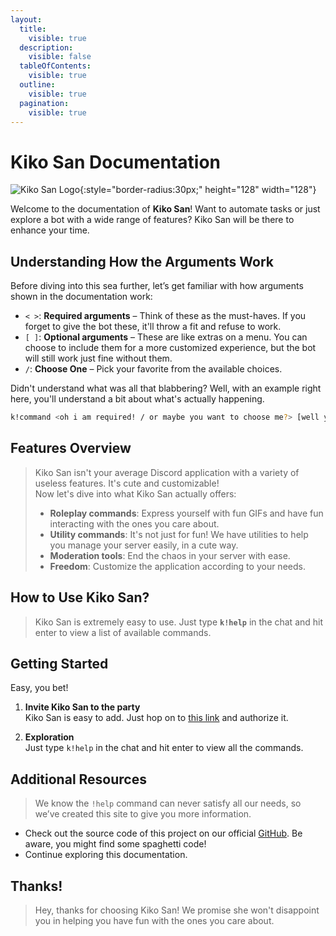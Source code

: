 ```yaml
---
layout:
  title:
    visible: true
  description:
    visible: false
  tableOfContents:
    visible: true
  outline:
    visible: true
  pagination:
    visible: true
---
```


# Kiko San Documentation

![Kiko San Logo](../../.gitbook/assets/KikoSan.png){:style="border-radius:30px;" height="128" width="128"}

Welcome to the documentation of **Kiko San**! Want to automate tasks or just explore a bot with a wide range of features? Kiko San will be there to enhance your time.

## Understanding How the Arguments Work

Before diving into this sea further, let’s get familiar with how arguments shown in the documentation work:

- `< >`: **Required arguments** – Think of these as the must-haves. If you forget to give the bot these, it'll throw a fit and refuse to work.
- `[ ]`: **Optional arguments** – These are like extras on a menu. You can choose to include them for a more customized experience, but the bot will still work just fine without them.
- `/`: **Choose One** – Pick your favorite from the available choices.

Didn't understand what was all that blabbering? Well, with an example right here, you'll understand a bit about what's actually happening.

```bash
k!command <oh i am required! / or maybe you want to choose me?> [well you can skip me if you want]
```

## Features Overview

> Kiko San isn't your average Discord application with a variety of useless features. It's cute and customizable!  
> Now let's dive into what Kiko San actually offers:
> - **Roleplay commands**: Express yourself with fun GIFs and have fun interacting with the ones you care about.
> - **Utility commands**: It's not just for fun! We have utilities to help you manage your server easily, in a cute way.
> - **Moderation tools**: End the chaos in your server with ease.
> - **Freedom**: Customize the application according to your needs.

## How to Use Kiko San?

> Kiko San is extremely easy to use. Just type **`k!help`** in the chat and hit enter to view a list of available commands.

## Getting Started

Easy, you bet!

1. **Invite Kiko San to the party**  
   Kiko San is easy to add. Just hop on to [this link](https://discord.com/api/oauth2/authorize?client_id=1288827343581872259&scope=applications.commands+bot&permissions=8) and authorize it.

2. **Exploration**  
   Just type `k!help` in the chat and hit enter to view all the commands.

## Additional Resources

> We know the `!help` command can never satisfy all our needs, so we’ve created this site to give you more information.

- Check out the source code of this project on our official [GitHub](https://github.com/Kiko-Labs/Kiko-San). Be aware, you might find some spaghetti code!
- Continue exploring this documentation.

## Thanks!

> Hey, thanks for choosing Kiko San! We promise she won't disappoint you in helping you have fun with the ones you care about.
